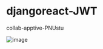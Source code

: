 # djangoreact-JWT
collab-apptive-PNUstu


![image](https://user-images.githubusercontent.com/81455273/192106580-e0037798-ae33-4320-b3ab-166ebe4c8a81.png)
